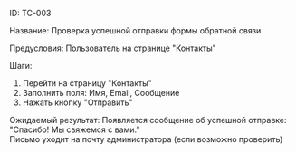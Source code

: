 ID: TC-003

Название: Проверка успешной отправки формы обратной связи  

Предусловия: Пользователь на странице "Контакты"  

Шаги:
1. Перейти на страницу "Контакты"
2. Заполнить поля: Имя, Email, Сообщение
3. Нажать кнопку "Отправить"

Ожидаемый результат: 
Появляется сообщение об успешной отправке: "Спасибо! Мы свяжемся с вами."  
Письмо уходит на почту администратора (если возможно проверить)
